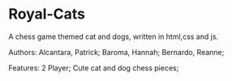 # Royal-Cats
A chess game themed cat and dogs, written in html,css and js.

Authors:
    Alcantara, Patrick;
    Baroma, Hannah;
    Bernardo, Reanne;

Features:
    2 Player;
    Cute cat and dog chess pieces;

